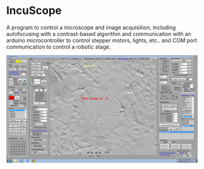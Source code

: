 IncuScope
=================

A program to control a microscope and image acquisition, including autofocusing with a contrast-based algorithm and communication with an arduino microcontroller to control stepper motors, lights, etc.. and COM port communication to control a robotic stage. 

![Alt text](/IncuScopePicture.png?raw=true "Optional Title")
